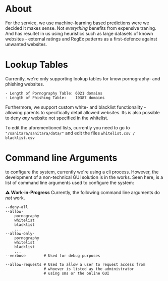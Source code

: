 # About
For the service, we use machine-learning based predictions were we decided it makes sense. Not _everything_ benefits from expensive traning. And has resultet in us using heuristics such as large datasets of known websites - external ratings and RegEx patterns as a first-defence against unwanted websites.

# Lookup Tables

Currently, we're only supporting lookup tables for know pornography- and phishing websites.

```
- Length of Pornography Table: 6021 domains
- Length of Phishing Table:    19387 domains
```

Furthermore, we support custom white- and blacklist functionality - allowing parents to specifically detail allowed websites.  Its is also possible to deny _any_ website not specified in the whitelist.

To edit the aforementioned lists, currently you need to go to\
```"/sanitara/sanitara/data/"``` and edit the files
```whitelist.csv / blacklist.csv```

# Command line Arguments

to configure the system, currently we're using a cli process. However, the development of a non-technical GUI solution is in the works.  Seen here, is a list of command line arguments used to configure the system:

:warning: **Work-in-Progress** Currently, the following command line arguments do _not_ work.

```
--deny-all
--allow-
    pornography
    whitelist
    blacklist
    ...
--allow-only-
    pornography
    whitelist
    blacklist
    ...
--verbose        # Used for debug purposes

--allow-requests # Used to allow a user to request access from
                 # whoever is listed as the administrator
                 # using sms or the online GUI
```
